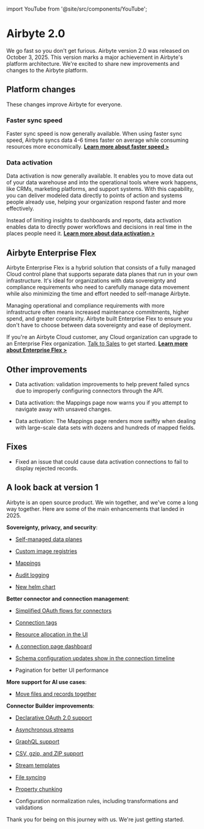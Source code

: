 import YouTube from '@site/src/components/YouTube';

# Airbyte 2.0

We go fast so you don't get furious. Airbyte version 2.0 was released on October 3, 2025. This version marks a major achievement in Airbyte's platform architecture. We're excited to share new improvements and changes to the Airbyte platform.

## Platform changes

These changes improve Airbyte for everyone.

### Faster sync speed

<YouTube id="wlVEDQPCDRE" />

Faster sync speed is now generally available. When using faster sync speed, Airbyte syncs data 4-6 times faster on average while consuming resources more economically. [**Learn more about faster speed >**](/integrations/speed-improvements)

### Data activation

<YouTube id="JJLpmh7ioxg" />

Data activation is now generally available. It enables you to move data out of your data warehouse and into the operational tools where work happens, like CRMs, marketing platforms, and support systems. With this capability, you can deliver modeled data directly to points of action and systems people already use, helping your organization respond faster and more effectively.

Instead of limiting insights to dashboards and reports, data activation enables data to directly power workflows and decisions in real time in the places people need it. [**Learn more about data activation >**](/platform/next/move-data/elt-data-activation)

## Airbyte Enterprise Flex

<YouTube id="Xw9dCQGK-W8" />

Airbyte Enterprise Flex is a hybrid solution that consists of a fully managed Cloud control plane that supports separate data planes that run in your own infrastructure. It's ideal for organizations with data sovereignty and compliance requirements who need to carefully manage data movement while also minimizing the time and effort needed to self-manage Airbyte.

Managing operational and compliance requirements with more infrastructure often means increased maintenance commitments, higher spend, and greater complexity. Airbyte built Enterprise Flex to ensure you don't have to choose between data sovereignty and ease of deployment.

If you're an Airbyte Cloud customer, any Cloud organization can upgrade to an Enterprise Flex organization. [Talk to Sales](https://airbyte.com/company/talk-to-sales) to get started. [**Learn more about Enterprise Flex >**](/platform/next/enterprise-flex/)

## Other improvements

- Data activation: validation improvements to help prevent failed syncs due to improperly configuring connectors through the API.

- Data activation: the Mappings page now warns you if you attempt to navigate away with unsaved changes.

- Data activation: The Mappings page renders more swiftly when dealing with large-scale data sets with dozens and hundreds of mapped fields.

## Fixes

- Fixed an issue that could cause data activation connections to fail to display rejected records.

## A look back at version 1

Airbyte is an open source product. We win together, and we've come a long way together. Here are some of the main enhancements that landed in 2025.

**Sovereignty, privacy, and security**:

- [Self-managed data planes](/platform/enterprise-setup/multi-region)

- [Custom image registries](/platform/deploying-airbyte/integrations/custom-image-registries)

- [Mappings](/platform/using-airbyte/mappings)

- [Audit logging](/platform/enterprise-setup/audit-logging)

- [New helm chart](/platform/deploying-airbyte/chart-v2-community)

**Better connector and connection management**: 

- [Simplified OAuth flows for connectors](/platform/using-airbyte/oauth)

- [Connection tags](/platform/using-airbyte/tagging)

- [Resource allocation in the UI](/platform/operator-guides/configuring-connector-resources)

- [A connection page dashboard](/platform/cloud/managing-airbyte-cloud/review-connection-status)

- [Schema configuration updates show in the connection timeline](/platform/cloud/managing-airbyte-cloud/review-connection-timeline)

- Pagination for better UI performance

**More support for AI use cases**:

- [Move files and records together](/platform/using-airbyte/sync-files-and-records)

**Connector Builder improvements**:

- [Declarative OAuth 2.0 support](/platform/connector-development/connector-builder-ui/authentication#oauth)

- [Asynchronous streams](/platform/connector-development/connector-builder-ui/async-streams)

- [GraphQL support](/platform/connector-development/config-based/understanding-the-yaml-file/request-options#graphql-request-injection)

- [CSV, gzip, and ZIP support](/platform/connector-development/connector-builder-ui/record-processing)

- [Stream templates](/platform/connector-development/connector-builder-ui/stream-templates)

- [File syncing](/platform/connector-development/config-based/understanding-the-yaml-file/file-syncing)

- [Property chunking](/platform/connector-development/config-based/understanding-the-yaml-file/property-chunking)

- Configuration normalization rules, including transformations and validations

Thank you for being on this journey with us. We're just getting started.
